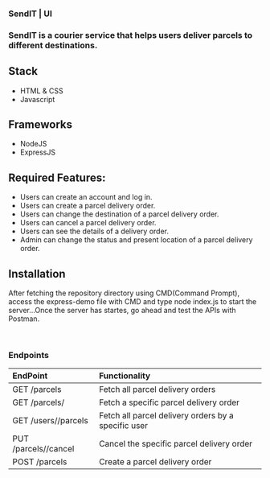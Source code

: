 ### SendIT | UI
### SendIT is a courier service that helps users deliver parcels to different destinations.  

## Stack
- HTML & CSS
- Javascript


## Frameworks
- NodeJS
- ExpressJS

## Required Features:
- Users can create an account and log in.
- Users can create a parcel delivery order.
- Users can change the destination of a parcel delivery order.
- Users can cancel a parcel delivery order.
- Users can see the details of a delivery order.
- Admin can change the status and present location of a parcel delivery order.

## Installation
After fetching the repository directory using CMD(Command Prompt), access the express-demo file with CMD and type
node index.js to start the server...Once the server has startes, go ahead and test the APIs with Postman.

   
### Endpoints
| EndPoint                        | Functionality                                         |
|:--------------------------------|:------------------------------------------------------|
| GET /parcels                    |    Fetch all parcel delivery orders                   |
| GET /parcels/<parcelId>         |    Fetch a specific parcel delivery order             | 
| GET /users/<userId>/parcels     |    Fetch all parcel delivery orders by a specific user| 
| PUT /parcels/<parcelId>/cancel  |    Cancel the specific parcel delivery order          | 
| POST /parcels                   |    Create a parcel delivery order                     | 
